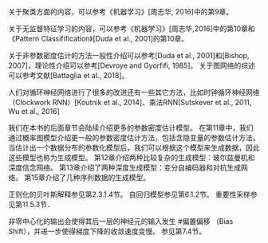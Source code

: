 关于聚类方面的内容，可以参考《机器学习》[周志华, 2016]中的第9章。

关于无监督特征学习的内容，可以参考《机器学习》[周志华,2016]中的第10章和《Pattern Classifification》[Duda et al., 2001]的第10章。

关于非参数密度估计的方法一般性介绍可以参考[Duda et al., 2001]和[Bishop, 2007]，理论性介绍可以参考[Devroye and Gyorfifi, 1985]。
关于图网络的综述可以参考文献[Battaglia et al., 2018]。

人们对循环神经网络进行了很多的改进还有一些其它方法，比如时钟循环神经网络（Clockwork RNN）[Koutnik et al., 2014]、乘法RNN[Sutskever et al., 2011, Wu et al., 2016]

我们在本书的后面章节会陆续介绍更多的参数密度估计模型。
在第11章中，我们通过概率图模型介绍更一般的参数密度估计方法，包括含隐变量的参数估计方法。当估计出一个数据分布的参数化模型后，我们可以根据这个模型来生成数据，因此这些模型也称为生成模型。
第12章介绍两种比较复杂的生成模型：玻尔兹曼机和深度信念网络。
第13章介绍了两种深度生成模型：变分自编码器和对抗生成网络。
第15章介绍了几种序列数据的生成模型。

正则化的贝叶斯解释参见第2.3.1.4节。
自回归模型参见第6.1.2节。
重要性采样参见第11.5.3节．

非零中心化的输出会使得其后一层的神经元的输入发生 #偏置偏移 （Bias Shift），并进一步使得梯度下降的收敛速度变慢。 参见第7.4节。
